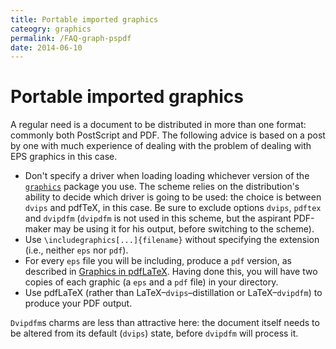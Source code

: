 ```yaml
---
title: Portable imported graphics
cateogry: graphics
permalink: /FAQ-graph-pspdf
date: 2014-06-10
---
```


# Portable imported graphics

A regular need is a document to be distributed in more than
one format: commonly both PostScript and PDF.  The
following advice is based on a post by one with much experience of
dealing with the problem of dealing with EPS graphics in this
case.
  

-  Don't specify a driver when loading loading whichever version of
    the [`graphics`](https://ctan.org/pkg/graphics) package you use.  The scheme relies on the
    distribution's ability to decide which driver is going to be used:
    the choice is between `dvips` and pdfTeX, in this case.
    Be sure to exclude options `dvips`, `pdftex` and
    `dvipdfm` (`dvipdfm` is not used in this scheme,
    but the aspirant PDF-maker may be using it for his output,
    before switching to the scheme).
-  Use `\includegraphics[...]{filename}` without
    specifying the extension (i.e., neither `eps` nor
    `pdf`).
-  For every `eps` file you will be including, produce a
    `pdf` version, as described in 
    [Graphics in pdfLaTeX](/FAQ-pdftexgraphics).  Having
    done this, you will have two copies of each graphic (a `eps`
    and a `pdf` file) in your directory.
-  Use pdfLaTeX (rather than
    LaTeX&ndash;`dvips`&ndash;distillation or
    LaTeX&ndash;`dvipdfm`) to produce your PDF output.

`Dvipdfm`s charms are less than attractive here: the
document itself needs to be altered from its default
(`dvips`) state, before `dvipdfm` will process it.

